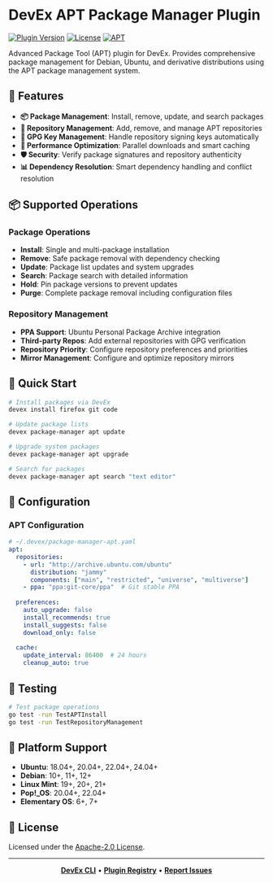 # DevEx APT Package Manager Plugin

[![Plugin Version](https://img.shields.io/badge/Version-1.0.0-green)](../../CHANGELOG.md)
[![License](https://img.shields.io/github/license/jameswlane/devex)](../../../LICENSE)
[![APT](https://img.shields.io/badge/APT-Package%20Manager-e95420?logo=ubuntu)](https://wiki.debian.org/Apt)

Advanced Package Tool (APT) plugin for DevEx. Provides comprehensive package management for Debian, Ubuntu, and derivative distributions using the APT package management system.

## 🚀 Features

- **📦 Package Management**: Install, remove, update, and search packages
- **🔄 Repository Management**: Add, remove, and manage APT repositories  
- **🔑 GPG Key Management**: Handle repository signing keys automatically
- **🚀 Performance Optimization**: Parallel downloads and smart caching
- **🛡️ Security**: Verify package signatures and repository authenticity
- **📊 Dependency Resolution**: Smart dependency handling and conflict resolution

## 📦 Supported Operations

### Package Operations
- **Install**: Single and multi-package installation
- **Remove**: Safe package removal with dependency checking
- **Update**: Package list updates and system upgrades
- **Search**: Package search with detailed information
- **Hold**: Pin package versions to prevent updates
- **Purge**: Complete package removal including configuration files

### Repository Management
- **PPA Support**: Ubuntu Personal Package Archive integration
- **Third-party Repos**: Add external repositories with GPG verification
- **Repository Priority**: Configure repository preferences and priorities
- **Mirror Management**: Configure and optimize repository mirrors

## 🚀 Quick Start

```bash
# Install packages via DevEx
devex install firefox git code

# Update package lists
devex package-manager apt update

# Upgrade system packages
devex package-manager apt upgrade

# Search for packages
devex package-manager apt search "text editor"
```

## 🔧 Configuration

### APT Configuration
```yaml
# ~/.devex/package-manager-apt.yaml
apt:
  repositories:
    - url: "http://archive.ubuntu.com/ubuntu"
      distribution: "jammy"
      components: ["main", "restricted", "universe", "multiverse"]
    - ppa: "ppa:git-core/ppa"  # Git stable PPA
  
  preferences:
    auto_upgrade: false
    install_recommends: true
    install_suggests: false
    download_only: false
  
  cache:
    update_interval: 86400  # 24 hours
    cleanup_auto: true
```

## 🧪 Testing

```bash
# Test package operations
go test -run TestAPTInstall
go test -run TestRepositoryManagement
```

## 🚀 Platform Support

- **Ubuntu**: 18.04+, 20.04+, 22.04+, 24.04+
- **Debian**: 10+, 11+, 12+
- **Linux Mint**: 19+, 20+, 21+
- **Pop!_OS**: 20.04+, 22.04+
- **Elementary OS**: 6+, 7+

## 📄 License

Licensed under the [Apache-2.0 License](../../../LICENSE).

---

<div align="center">

**[DevEx CLI](../../cli)** • **[Plugin Registry](https://registry.devex.sh)** • **[Report Issues](https://github.com/jameswlane/devex/issues)**

</div>
